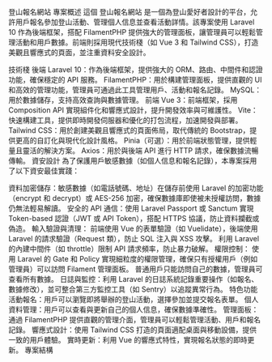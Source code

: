 登山報名網站
專案概述
這個 登山報名網站 是一個為登山愛好者設計的平台，允許用戶報名參加登山活動、管理個人信息並查看活動詳情。該專案使用 Laravel 10 作為後端框架，搭配 FilamentPHP 提供強大的管理面板，讓管理員可以輕鬆管理活動和用戶數據。前端則採用現代技術棧（如 Vue 3 和 Tailwind CSS），打造美觀且響應式的頁面，並注重資料安全設計。

技術棧
後端
Laravel 10：作為後端框架，提供強大的 ORM、路由、中間件和認證功能，確保穩定的 API 服務。
FilamentPHP：用於構建管理面板，提供直觀的 UI 和高效的管理功能，管理員可通過此工具管理用戶、活動和報名記錄。
MySQL：用於數據儲存，支持高效查詢與數據管理。
前端
Vue 3：前端框架，採用 Composition API 實現組件化和響應式設計，提升開發效率與可維護性。
Vite：快速構建工具，提供即時開發伺服器和優化的打包流程，加速開發與部署。
Tailwind CSS：用於創建美觀且響應式的頁面佈局，取代傳統的 Bootstrap，提供更高的自訂化與現代化設計風格。
Pinia（可選）：用於前端狀態管理，提供輕量且靈活的解決方案。
Axios：用於與後端 API 進行 HTTP 請求，確保數據流暢傳輸。
資安設計
為了保護用戶敏感數據（如個人信息和報名記錄），本專案採用了以下資安最佳實踐：

資料加密儲存：敏感數據（如電話號碼、地址）在儲存前使用 Laravel 的加密功能（encrypt 和 decrypt）或 AES-256 加密，確保數據庫即使被未授權訪問，數據仍無法輕易解讀。
安全的 API 通信：使用 Laravel Passport 或 Sanctum 實現 Token-based 認證（JWT 或 API Token），搭配 HTTPS 協議，防止資料攔截或偽造。
輸入驗證與清理：
前端使用 Vue 的表單驗證（如 Vuelidate），後端使用 Laravel 的請求驗證（Request 類），防止 SQL 注入與 XSS 攻擊。
利用 Laravel 的內建中間件（如 throttle）限制 API 請求頻率，防止暴力破解。
權限控制：
使用 Laravel 的 Gate 和 Policy 實現細粒度的權限管理，確保只有授權用戶（例如管理員）可以訪問 Filament 管理面板。
普通用戶只能訪問自己的數據，管理員可查看所有數據。
日誌與監控：利用 Laravel 的日誌系統記錄重要操作（如報名、數據修改），並可整合第三方監控工具（如 Sentry）以追蹤異常行為。
特色功能
活動報名：用戶可以瀏覽即將舉辦的登山活動，選擇參加並提交報名表單。
個人資料管理：用戶可以查看與更新自己的個人信息，確保數據準確性。
管理面板：通過 FilamentPHP 提供直觀的管理介面，管理員可以輕鬆管理活動、用戶和報名記錄。
響應式設計：使用 Tailwind CSS 打造的頁面適配桌面與移動設備，提供一致的用戶體驗。
實時更新：利用 Vue 的響應式特性，實現報名狀態的即時更新。
專案結構
